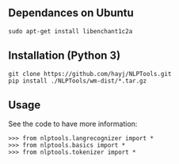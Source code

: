 
## Dependances on Ubuntu

	sudo apt-get install libenchant1c2a

## Installation (Python 3)

	git clone https://github.com/hayj/NLPTools.git
	pip install ./NLPTools/wm-dist/*.tar.gz

## Usage

See the code to have more information:

	>>> from nlptools.langrecognizer import *
	>>> from nlptools.basics import *
	>>> from nlptools.tokenizer import *

